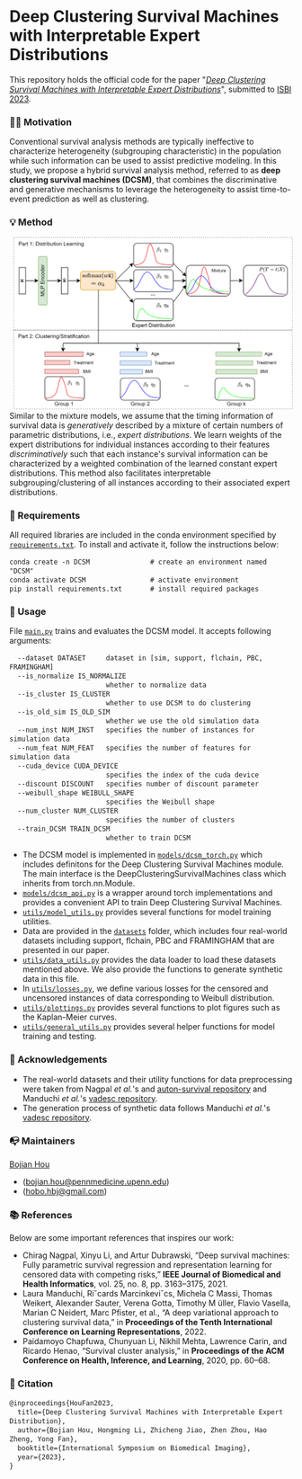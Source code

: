 # Deep Clustering Survival Machines with Interpretable Expert Distributions

This repository holds the official code for the paper 
"[*Deep Clustering Survival Machines with Interpretable Expert Distributions*]()", 
submitted to [ISBI 2023](http://2023.biomedicalimaging.org/en/).  


### 🦸‍♀ Motivation
Conventional survival analysis methods are typically ineffective 
to characterize heterogeneity (subgrouping characteristic) in the 
population while such information can be used to assist predictive modeling.
In this study, we propose a hybrid survival analysis method, referred
to as **deep clustering survival machines (DCSM)**, that combines the 
discriminative and generative mechanisms to leverage the heterogeneity 
to assist time-to-event prediction as well as clustering.

### 💡 Method

<img align="right" src="DCSM_model_arch.png" width="500" />

Similar to the mixture models, we assume that the timing information of 
survival data is _generatively_ described by a mixture of certain 
numbers of parametric distributions, i.e., _expert distributions_. 
We learn weights of the expert distributions for individual instances 
according to their features _discriminatively_ such that each 
instance's survival information can be characterized by a weighted 
combination of the learned constant expert distributions. 
This method also facilitates interpretable subgrouping/clustering 
of all instances according to their associated expert distributions.

### 📝 Requirements

All required libraries are included in the conda environment specified by 
[`requirements.txt`](requirements.txt). To install and activate it, follow the instructions below:

```
conda create -n DCSM               # create an environment named "DCSM"
conda activate DCSM                # activate environment
pip install requirements.txt       # install required packages
```

### 🔨 Usage

File [`main.py`](main.py) trains and evaluates the DCSM model. 
It accepts following arguments:

```
  --dataset DATASET     dataset in [sim, support, flchain, PBC, FRAMINGHAM]
  --is_normalize IS_NORMALIZE
                        whether to normalize data
  --is_cluster IS_CLUSTER
                        whether to use DCSM to do clustering
  --is_old_sim IS_OLD_SIM
                        whether we use the old simulation data
  --num_inst NUM_INST   specifies the number of instances for simulation data
  --num_feat NUM_FEAT   specifies the number of features for simulation data
  --cuda_device CUDA_DEVICE
                        specifies the index of the cuda device
  --discount DISCOUNT   specifies number of discount parameter
  --weibull_shape WEIBULL_SHAPE
                        specifies the Weibull shape
  --num_cluster NUM_CLUSTER
                        specifies the number of clusters
  --train_DCSM TRAIN_DCSM
                        whether to train DCSM
```

* The DCSM model is implemented in [`models/dcsm_torch.py`](models/dcsm_torch.py) which
includes definitons for the Deep Clustering Survival Machines module.
The main interface is the DeepClusteringSurvivalMachines class which inherits
from torch.nn.Module. 
* [`models/dcsm_api.py`](models/dcsm_api.py) is a wrapper 
around torch implementations and provides a convenient API to train 
Deep Clustering Survival Machines.
* [`utils/model_utils.py`](utils/model_utils.py) provides several functions 
for model training utilities.
* Data are provided in the [`datasets`](datasets) folder, 
which includes four real-world datasets including support, 
flchain, PBC and FRAMINGHAM that are presented in our paper. 
* [`utils/data_utils.py`](utils/data_utils.py) provides the data loader 
to load these datasets mentioned above. 
We also provide the functions to generate synthetic data in this file. 
* In [`utils/losses.py`](utils/losses.py), we define 
various losses for the censored and uncensored
instances of data corresponding to Weibull distribution. 
* [`utils/plottings.py`](utils/plottings.py) provides several functions to 
plot figures such as the Kaplan-Meier curves.
* [`utils/general_utils.py`](utils/general-utils.py) provides several helper functions 
for model training and testing.

### 🤝 Acknowledgements

- The real-world datasets and their utility functions for data preprocessing 
were taken from Nagpal *et al.*'s and 
[auton-survival repository](https://github.com/autonlab/auton-survival) and 
Manduchi *et al.*'s [vadesc repository](https://github.com/i6092467/vadesc).
- The generation process of synthetic data follows Manduchi *et al.*'s 
[vadesc repository](https://github.com/i6092467/vadesc).

### 📭 Maintainers

[Bojian Hou](http://bojianhou.com) 
- ([bojian.hou@pennmedicine.upenn.edu](mailto:bojian.hou@pennmedicine.upenn.edu))
- ([hobo.hbj@gmail.com](mailto:hobo.hbj@gmail.com))


### 📚 References

Below are some important references that inspires our work:
- Chirag Nagpal, Xinyu Li, and Artur Dubrawski, “Deep
survival machines: Fully parametric survival regression
and representation learning for censored data with competing risks,” 
**IEEE Journal of Biomedical and Health
Informatics**, vol. 25, no. 8, pp. 3163–3175, 2021.
- Laura Manduchi, Riˇcards Marcinkeviˇcs, Michela C
Massi, Thomas Weikert, Alexander Sauter, Verena
Gotta, Timothy M ̈uller, Flavio Vasella, Marian C Neidert, 
Marc Pfister, et al., “A deep variational approach to clustering survival data,” in
**Proceedings of the Tenth International Conference on Learning Representations**, 2022.
- Paidamoyo Chapfuwa, Chunyuan Li, Nikhil Mehta,
Lawrence Carin, and Ricardo Henao, “Survival cluster analysis,” 
in **Proceedings of the ACM Conference on Health, Inference, and Learning**, 
2020, pp. 60–68.


### 🙂 Citation

```
@inproceedings{HouFan2023,
  title={Deep Clustering Survival Machines with Interpretable Expert Distribution},
  author={Bojian Hou, Hongming Li, Zhicheng Jiao, Zhen Zhou, Hao Zheng, Yong Fan},
  booktitle={International Symposium on Biomedical Imaging},
  year={2023},
}
```

